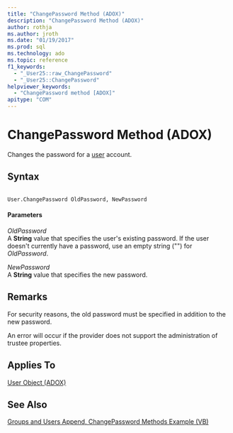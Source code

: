 ```yaml
---
title: "ChangePassword Method (ADOX)"
description: "ChangePassword Method (ADOX)"
author: rothja
ms.author: jroth
ms.date: "01/19/2017"
ms.prod: sql
ms.technology: ado
ms.topic: reference
f1_keywords:
  - "_User25::raw_ChangePassword"
  - "_User25::ChangePassword"
helpviewer_keywords:
  - "ChangePassword method [ADOX]"
apitype: "COM"
---
```

# ChangePassword Method (ADOX)
Changes the password for a [user](./user-object-adox.md) account.  
  
## Syntax  
  
```  
  
User.ChangePassword OldPassword, NewPassword  
```  
  
#### Parameters  
 *OldPassword*  
 A **String** value that specifies the user's existing password. If the user doesn't currently have a password, use an empty string ("") for *OldPassword*.  
  
 *NewPassword*  
 A **String** value that specifies the new password.  
  
## Remarks  
 For security reasons, the old password must be specified in addition to the new password.  
  
 An error will occur if the provider does not support the administration of trustee properties.  
  
## Applies To  
 [User Object (ADOX)](./user-object-adox.md)  
  
## See Also  
 [Groups and Users Append, ChangePassword Methods Example (VB)](./groups-and-users-append-changepassword-methods-example-vb.md)